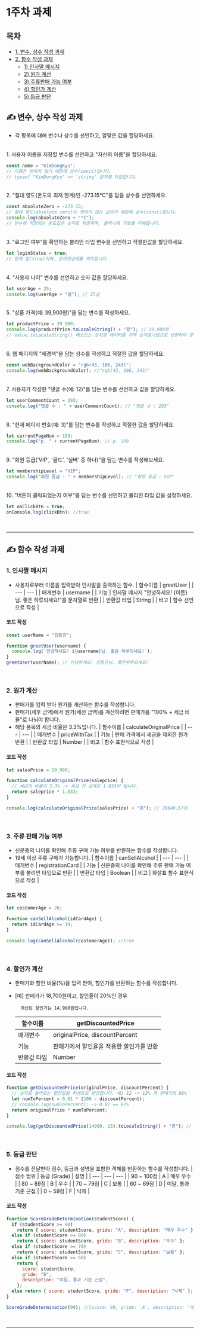 # 1주차 과제

## 목차

- [1. 변수, 상수 작성 과제](#-변수-상수-작성-과제)
- [2. 함수 작성 과제](#-함수-작성-과제)
  - [1) 인사말 메시지](#1-인사말-메시지)
  - [2) 원가 계산](#2-원가-계산)
  - [3) 주류판매 가능 여부](#3-주류-판매-가능-여부)
  - [4) 할인가 계산](#4-할인가-계산)
  - [5) 등급 판단](#5-등급-판단)
  <!-- - [3. 회고 및 느낀점](#) -->

## ✍ 변수, 상수 작성 과제

- 각 항목에 대해 변수나 상수를 선언하고, 알맞은 값을 할당하세요.

<br>
1. 사용자 이름을 저장할 변수를 선언하고 "자신의 이름"을 할당하세요.

```js
const name = "KimDongKyu";
// 이름은 변하지 않기 때문에 상수(const)입니다.
// typeof "KimDongKyu" => 'string' 문자형 타입입니다.
```

<br>
2. "절대 영도(온도의 최저 한계)인 -273.15°C"를 담을 상수를 선언하세요.

```js
const absoluteZero = -273.15;
// 절대 영도(absolute zero)는 변하지 않는 값이기 때문에 상수(const)입니다.
console.log(absoluteZero + "°C");
// 변수에 저장되는 온도값은 숫자로 저장하며, 출력시에 기호를 더해줍니다.
```

<br>
3. "로그인 여부"를 확인하는 불리언 타입 변수을 선언하고 적절한값을 할당하세요.

```js
let loginStatus = true;
// 현제 참(true)이며, 온라인상태를 의미합니다.
```

<br>
4. "사용자 나이" 변수를 선언하고 숫자 값을 할당하세요.

```js
let userAge = 25;
console.log(userAge + "살"); // 25살
```

<br>
5. "상품 가격(예: 39,900원)"을 담는 변수를 작성하세요.

```js
let productPrice = 39_900;
console.log(productPrice.toLocaleString() + "원"); // 39,900원
// value.toLocaleString() 메소드는 숫자형 데이터를 지역 숫자표기법으로 변환하여 문자형을 출력합니다.
```

<br>
6. 웹 페이지의 "배경색"을 담는 상수를 작성하고 적절한 값을 할당하세요.

```js
const webBackgroundColor = "rgb(43, 166, 243)";
console.log(webBackgroundColor); //"rgb(43, 166, 243)"
```

<br>
7. 사용자가 작성한 "댓글 수(예: 12)"를 담는 변수를 선언하고 값을 할당하세요.

```js
let userCommentCount = 293;
console.log("댓글 수 : " + userCommentCount); // "댓글 수 : 293"
```

<br>
8. "현재 페이지 번호(예: 3)"를 담는 변수를 작성하고 적절한 값을 할당하세요.

```js
let currentPageNum = 199;
console.log("p. " + currentPageNum); // p. 199
```

<br>
9. "회원 등급('VIP', '골드', '실버' 중 하나)"을 담는 변수를 작성해보세요.

```js
let membershipLevel = "VIP";
console.log("회원 등급 : " + membershipLevel); // "회원 등급 : VIP"
```

<br>
10. "버튼이 클릭되었는지 여부"를 담는 변수를 선언하고 불리언 타입 값을 설정하세요.

```js
let onClickBtn = true;
onConsole.log(clickBtn); //true
```

<br>

---

## ✍ 함수 작성 과제

### 1. 인사말 메시지

- 사용자로부터 이름을 입력받아 인사말을 출력하는 함수.
  | 함수이름 | greetUser |
  | --- | --- |
  | 매개변수 | username |
  | 기능 | 인사말 메시지 "안녕하세요! {이름}님. 좋은 하루되세요!"를 문자열로 반환 |
  | 반환값 타입 | String |
  | 비고 | 함수 선언으로 작성 |

#### 코드 작성

```js
const userName = "김동규";

function greetUser(username) {
  console.log(`안녕하세요! ${username}님. 좋은 하루되세요!`);
}
greetUser(userName); // 안녕하세요! 김동규님. 좋은하루되세요!
```

<br>

### 2. 원가 계산

- 판매가를 입력 받아 원가를 계산하는 함수를 작성합니다.
- 판매가(세후 금액)에서 원가(세전 금액)를 계산하려면 판매가를 "100% + 세금 비율"로 나눠야 합니다.
- 해당 품목의 세금 비율은 3.3%입니다.
  | 함수이름 | calculateOriginalPrice |
  | --- | --- |
  | 매개변수 | priceWithTax |
  | 기능 | 판매 가격에서 세금을 제외한 원가 반환 |
  | 반환값 타입 | Number |
  | 비고 | 함수 표현식으로 작성 |

#### 코드 작성

```js
let salesPrice = 19_990;

function calculateOriginalPrice(saleprice) {
  // 세금의 비율이 3.3% -> 세금 전 금액은 1.033이 됩니다.
  return saleprice * 1.033;
}

console.log(calculateOriginalPrice(salesPrice) + "원"); // 20649.67원
```

<br>

### 3. 주류 판매 가능 여부

- 신분증의 나이를 확인해 주류 구매 가능 여부를 반환하는 함수를 작성합니다.
- 19세 이상 주류 구매가 가능합니다.
  | 함수이름 | canSellAlcohol |
  | --- | --- |
  | 매개변수 | registrationCard |
  | 기능 | 신분증의 나이를 확인해 주류 판매 가능 여부를 불리언 타입으로 반환 |
  | 반환값 타입 | Boolean |
  | 비고 | 화살표 함수 표현식으로 작성 |

#### 코드 작성

```js
let costomerAge = 20;

function canSellAlcohol(idCardAge) {
  return idCardAge >= 19;
}

console.log(canSellAlcohol(costomerAge)); //true
```

<br>

### 4. 할인가 계산

- 판매가와 할인 비율(%)을 입력 받아, 할인가를 반환하는 함수를 작성합니다.
- [예] 판매가가 18,700원이고, 할인율이 20%인 경우

        계산된 할인가는 14,960원입니다.

  | 함수이름    | getDiscountedPrice                       |
  | ----------- | ---------------------------------------- |
  | 매개변수    | originalPrice, discountPercent           |
  | 기능        | 판매가에서 할인율을 적용한 할인가를 반환 |
  | 반환값 타입 | Number                                   |

#### 코드 작성

```js
function getDiscountedPrice(originalPrice, discountPercent) {
  // 숫자로 들어오는 할인값을 퍼센트로 변경합니다. 예) 12 -> 12% 즉 판매가의 88%
  let numToPercent = 0.01 * (100 - discountPercent);
  // console.log(numToPercent); -> 0.87 == 87%
  return originalPrice * numToPercent;
}

console.log(getDiscountedPrice(14900, 13).toLocaleString() + "원"); // '12,963원'
```

<br>

### 5. 등급 판단

- 점수를 전달받아 점수, 등급과 설명을 포함한 객체를 반환하는 함수를 작성합니다.
  | 점수 범위 | 등급 (Grade) | 설명 |
  | --- | --- | --- |
  | 90 ~ 100점 | A | 매우 우수 |
  | 80 ~ 89점 | B | 우수 |
  | 70 ~ 79점 | C | 보통 |
  | 60 ~ 69점 | D | 미달, 통과 기준 근접 |
  | 0 ~ 59점 | F | 낙제 |

#### 코드 작성

```js
function ScoreGradeDetermination(studentScore) {
  if (studentScore >= 90)
    return { score: studentScore, gride: "A", description: "매우 우수" };
  else if (studentScore >= 80)
    return { score: studentScore, gride: "B", description: "우수" };
  else if (studentScore >= 70)
    return { score: studentScore, gride: "C", description: "보통" };
  else if (studentScore >= 60)
    return {
      score: studentScore,
      gride: "D",
      description: "미달, 통과 기준 근접",
    };
  else return { score: studentScore, gride: "F", description: "낙제" };
}

ScoreGradeDetermination(99); //{score: 99, gride: 'A', description: '매우 우수'}
```

<br>

---
